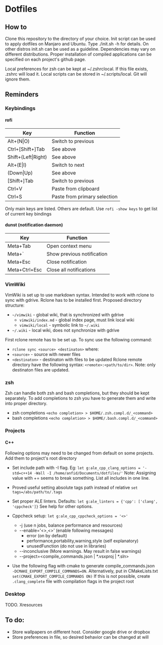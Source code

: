 # Dotfiles

## How to
Clone this repository to the directory of your choice. Init script can be used to apply dotfiles on Manjaro and Ubuntu. Type ./init.sh -h for details.
On other distros init.sh can be used as a guideline. Dependencies may vary on different distributions. Proper installation of compiled applications can be specified on each project's github page.

Local preferences for zsh can be kept at ~/.zshrclocal. If this file exists, .zshrc will load it.
Local scripts can be stored in ~/.scripts/local. Git will ignore them.

## Reminders

### Keybindings

#### rofi
| Key               | Function                                                                   |
|-------------------|----------------------------------------------------------------------------|
| Alt+(N\|O)        | Switch to previous|next modi                                               |
| Ctrl+[Shift+]Tab  | See above                                                                  |
| Shift+(Left\|Right)| See above                                                                 |
| Alt+(E\|I)        | Switch to next|previous line                                               |
| (Down\|Up)        | See above                                                                  |
| [Shift+]Tab       | Switch to previous|next line. Tab autoselects entry if only one is left.   |
| Ctrl+V            | Paste from clipboard                                                       |
| Ctrl+S            | Paste from primary selection                                               |

Only main keys are listed. Others are default. Use `rofi -show keys` to get list of current key bindings

#### dunst (notification daemon)
| Key               | Function                                                                   |
|-------------------|----------------------------------------------------------------------------|
| Meta+Tab          | Open context menu                                                          |
| Meta+\`           | Show previous notification                                                 |
| Meta+Esc          | Close notification                                                         |
| Meta+Ctrl+Esc     | Close all notifications                                                    |

### VimWiki
VimWiki is set up to use markdown syntax.
Intended to work with rclone to sync with gdrive. Rclone has to be installed first.
Proposed directory structure:
* `~/vimwiki` - global wiki, that is synchronized with gdrive
   * `vimwiki/index.md` - global index page, must link local wiki
   * `vimwiki/local` - symbolic link to `~/.wiki`
* `~/.wiki` - local wiki, does not synchronize with gdrive

First rclone remote has to be set up. To sync use the following command:
* `rclone sync <source> <destinaton>`
where:
* `<source>` - source with newer files
* `<destinaton>` - destinaton with files to be updated
Rclone remote directory have the following syntax: `<remote>:<path/to/dir>`.
Note: only destinaton files are updated.

### zsh
Zsh can handle both zsh and bash completions, but they should be kept separately. To add completions to zsh you have to generate them and write into proper directory.
* zsh completions
  `<echo completion> > $HOME/.zsh.compl.d/_<command>`
* bash completions
  `<echo completion> > $HOME/.bash.compl.d/_<command>`

### Projects

#### C++
Following options may need to be changed from default on some projects.
Add them to project's root directory

* Set include path with -I flag. Eg:
`let g:ale_cpp_clang_options = '-std=c++14 -Wall -I /home/anfid/Documents/dotfiles/'`
Note: Assigning value with += seems to break something. List all includes in one line.

* Proved useful setting absolute tags path instead of relative
`set tags=/abs/path/to/.tags`

* Set proper ALE linters. Defaults:
`let g:ale_linters = {'cpp': ['clang', 'cppcheck']}`
See help for other options.

* Cppcheck setup:
`let g:ale_cpp_cppcheck_options = '<>'`
    * -j<n> (use n jobs, balance performance and resources)
    * --enable='<>,<>' (enable following messages)
        * error (on by default)
        * performance,portability,warning,style (self explanatory)
        * unusedFunction (do not use in libraries)
    * --inconclusive (More warnings. May result in false warnings)
    * --project=<compile\_commands.json | \*.vsxproj | \*.sln>
* Use the following flag with cmake to generate compile\_commands.json `-DCMAKE_EXPORT_COMPILE_COMMANDS=ON`. Alternatively, put in CMakeLists.txt
`set(CMAKE_EXPORT_COMPILE_COMMANDS ON)`
If this is not possible, create `.clang_complete` file with compilation flags in the project root

### Desktop
TODO. Xresources

## To do:
* Store wallpapers on different host. Consider google drive or dropbox
* Store preferences in file, so desired behavior can be changed at will
